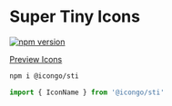 Super Tiny Icons
===

[![npm version](https://img.shields.io/npm/v/@icongo/sti.svg)](https://www.npmjs.com/package/@icongo/sti)

[Preview Icons](http://icongo.github.io/#/icons/supertinyicons)

```bash
npm i @icongo/sti
```

```jsx
import { IconName } from '@icongo/sti'
```